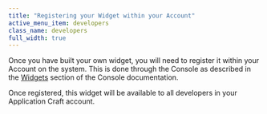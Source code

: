 ```yaml
---
title: "Registering your Widget within your Account"
active_menu_item: developers
class_name: developers
full_width: true
---
```



Once you have built your own widget, you will need to register it within your Account on the system. This is done through the Console as described in the [Widgets](/developers/user-guide/product-guide/the-console/console-tabs/more/widgets/) section of the Console documentation.

Once registered, this widget will be available to all developers in your Application Craft account.

